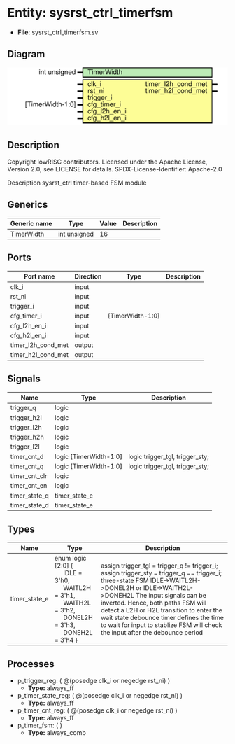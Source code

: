 # Entity: sysrst_ctrl_timerfsm

- **File**: sysrst_ctrl_timerfsm.sv
## Diagram

![Diagram](sysrst_ctrl_timerfsm.svg "Diagram")
## Description

 Copyright lowRISC contributors.
 Licensed under the Apache License, Version 2.0, see LICENSE for details.
 SPDX-License-Identifier: Apache-2.0

 Description sysrst_ctrl timer-based FSM module

## Generics

| Generic name | Type         | Value | Description |
| ------------ | ------------ | ----- | ----------- |
| TimerWidth   | int unsigned | 16    |             |
## Ports

| Port name          | Direction | Type             | Description |
| ------------------ | --------- | ---------------- | ----------- |
| clk_i              | input     |                  |             |
| rst_ni             | input     |                  |             |
| trigger_i          | input     |                  |             |
| cfg_timer_i        | input     | [TimerWidth-1:0] |             |
| cfg_l2h_en_i       | input     |                  |             |
| cfg_h2l_en_i       | input     |                  |             |
| timer_l2h_cond_met | output    |                  |             |
| timer_h2l_cond_met | output    |                  |             |
## Signals

| Name          | Type                   | Description                      |
| ------------- | ---------------------- | -------------------------------- |
| trigger_q     | logic                  |                                  |
| trigger_h2l   | logic                  |                                  |
| trigger_l2h   | logic                  |                                  |
| trigger_h2h   | logic                  |                                  |
| trigger_l2l   | logic                  |                                  |
| timer_cnt_d   | logic [TimerWidth-1:0] | logic trigger_tgl, trigger_sty;  |
| timer_cnt_q   | logic [TimerWidth-1:0] | logic trigger_tgl, trigger_sty;  |
| timer_cnt_clr | logic                  |                                  |
| timer_cnt_en  | logic                  |                                  |
| timer_state_q | timer_state_e          |                                  |
| timer_state_d | timer_state_e          |                                  |
## Types

| Name          | Type                                                                                                                                                                                                                                                                                                          | Description                                                                                                                                                                                                                                                                                                                                                                                       |
| ------------- | ------------------------------------------------------------------------------------------------------------------------------------------------------------------------------------------------------------------------------------------------------------------------------------------------------------- | ------------------------------------------------------------------------------------------------------------------------------------------------------------------------------------------------------------------------------------------------------------------------------------------------------------------------------------------------------------------------------------------------- |
| timer_state_e | enum logic [2:0] {<br><span style="padding-left:20px">     IDLE    = 3'h0,<br><span style="padding-left:20px">     WAITL2H = 3'h1,<br><span style="padding-left:20px">     WAITH2L = 3'h2,<br><span style="padding-left:20px">     DONEL2H = 3'h3,<br><span style="padding-left:20px">     DONEH2L = 3'h4   } | assign trigger_tgl = trigger_q != trigger_i; assign trigger_sty = trigger_q == trigger_i; three-state FSM IDLE->WAITL2H->DONEL2H or IDLE->WAITH2L->DONEH2L The input signals can be inverted. Hence, both paths FSM will detect a L2H or H2L transition to enter the wait state debounce timer defines the time to wait for input to stablize FSM will check the input after the debounce period  |
## Processes
- p_trigger_reg: ( @(posedge clk_i or negedge rst_ni) )
  - **Type:** always_ff
- p_timer_state_reg: ( @(posedge clk_i or negedge rst_ni) )
  - **Type:** always_ff
- p_timer_cnt_reg: ( @(posedge clk_i or negedge rst_ni) )
  - **Type:** always_ff
- p_timer_fsm: (  )
  - **Type:** always_comb
